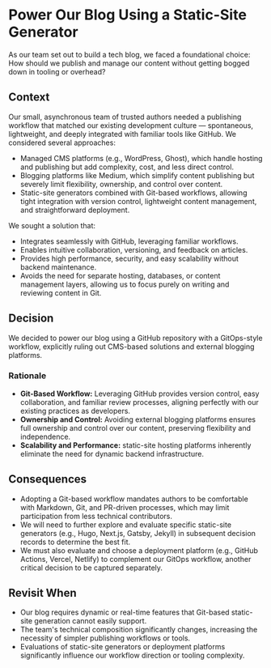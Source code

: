 # Power Our Blog Using a Static-Site Generator

As our team set out to build a tech blog, we faced a foundational choice: How should we publish and manage our content
without getting bogged down in tooling or overhead?

## Context

Our small, asynchronous team of trusted authors needed a publishing workflow that matched our existing development
culture — spontaneous, lightweight, and deeply integrated with familiar tools like GitHub. We considered several
approaches:

- Managed CMS platforms (e.g., WordPress, Ghost), which handle hosting and publishing but add complexity, cost, and less
  direct control.
- Blogging platforms like Medium, which simplify content publishing but severely limit flexibility, ownership, and
  control over content.
- Static-site generators combined with Git-based workflows, allowing tight integration with version control, lightweight
  content management, and straightforward deployment.

We sought a solution that:

- Integrates seamlessly with GitHub, leveraging familiar workflows.
- Enables intuitive collaboration, versioning, and feedback on articles.
- Provides high performance, security, and easy scalability without backend maintenance.
- Avoids the need for separate hosting, databases, or content management layers, allowing us to focus purely on writing
  and reviewing content in Git.

## Decision

We decided to power our blog using a GitHub repository with a GitOps-style workflow, explicitly ruling out CMS-based
solutions and external blogging platforms.

### Rationale

- **Git-Based Workflow:** Leveraging GitHub provides version control, easy collaboration, and familiar review processes,
  aligning perfectly with our existing practices as developers.
- **Ownership and Control:** Avoiding external blogging platforms ensures full ownership and control over our content,
  preserving flexibility and independence.
- **Scalability and Performance:** static-site hosting platforms inherently eliminate the need for dynamic backend
  infrastructure.

## Consequences

- Adopting a Git-based workflow mandates authors to be comfortable with Markdown, Git, and PR-driven processes, which
  may limit participation from less technical contributors.
- We will need to further explore and evaluate specific static-site generators (e.g., Hugo, Next.js, Gatsby, Jekyll) in
  subsequent decision records to determine the best fit.
- We must also evaluate and choose a deployment platform (e.g., GitHub Actions, Vercel, Netlify) to complement our
  GitOps workflow, another critical decision to be captured separately.

## Revisit When

- Our blog requires dynamic or real-time features that Git-based static-site generation cannot easily support.
- The team's technical composition significantly changes, increasing the necessity of simpler publishing workflows or
  tools.
- Evaluations of static-site generators or deployment platforms significantly influence our workflow direction or
  tooling complexity.
